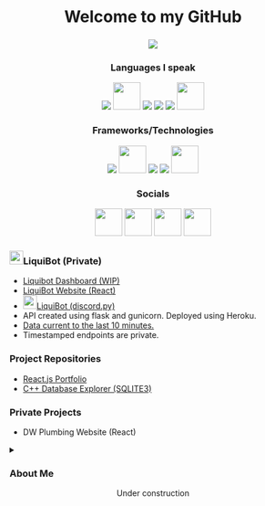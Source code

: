 <h1 align="center" >Welcome to my GitHub</h1>
<h3 align="center"><img src ="https://profile-counter.glitch.me/{j-leidy}/count.svg"/></h3>

<div align="center"><h3>Languages I speak</h3></div>
<div align="center">
    <img src="https://i.imgur.com/KhKcHFU.png"/>
    <img src="https://i.imgur.com/2mp0ht9.png" width=48 height=48/>
    <img src="https://i.imgur.com/KA2DLXY.png"/>
    <img src="https://i.imgur.com/W7nBWtb.png"/>
    <img src="https://i.imgur.com/QEVGiM9.png"/>
    <img src="https://i.imgur.com/whxs61B.png" width=48 height=48/>
</div>
<div align="center"><h3>Frameworks/Technologies</h3></div>
<div align="center">
    <img src="https://i.imgur.com/MrbmMrk.png"/>
    <img src="https://i.imgur.com/EnDIlMJ.png" width=48 height=48/>
    <img src="https://i.imgur.com/5XlureH.png"/>
    <img src="https://i.imgur.com/6J1J04z.png"/>
    <img src="https://i.imgur.com/OnwjfOn.png" width=48 height=48/>
</div>
<div align="center"><h3>Socials</h3></div>
<div align="center">
    <a href="https://www.instagram.com/swankdayz/" target ="_blank"><img src="https://i.imgur.com/madBPSz.png" width=48 height=48/></a>
    <a href="https://twitter.com/Liquiiiiid"  target ="_blank"><img src="https://i.imgur.com/qTyaQMS.png" width=48 height=48/></a>
    <a href="https://www.linkedin.com/in/jrleidyii/"  target ="_blank"><img src="https://i.imgur.com/5WUQPlO.png" width=48 height=48/></a>
    <a href="https://github.com/j-leidy"  target ="_blank"><img src="https://i.imgur.com/1mX3SYV.png" width=48 height=48/></a>
</div>

<h3><img src="https://i.imgur.com/qPD2Icu.png" width=24 height=24/>LiquiBot (Private)</h3>
<ul>
    <li><a href="https://liquidash.netlify.app/">Liquibot Dashboard (WIP)</a></li>
    <li><a href="https://liquibot.netlify.app/" target ="_blank">LiquiBot Website (React)</a></li>
    <li><a href="https://liquibot.netlify.app/" target ="_blank"><img src="https://i.imgur.com/qPD2Icu.png" width=24 height=24/>LiquiBot (discord.py)</a></li>
    <li>API created using flask and gunicorn. Deployed using Heroku.</li>
    <li><a href="https://liquibot-api.herokuapp.com/get_data" target ="_blank">Data current to the last 10 minutes.</a></li>
    <li>Timestamped endpoints are private.</li>
</ul>

<h3>Project Repositories</h3>
<ul>
    <li><a href="https://github.com/j-leidy/MyPortfolio">React.js Portfolio</a></li>
    <li><a href="https://github.com/j-leidy/C-DatabaseExplorer">C++ Database Explorer (SQLITE3)</a></li>
</ul>

<h3>Private Projects</h3>
<ul>
    <li>DW Plumbing Website (React)</li>
</ul>



<details>
  <summary><h3>About Me</h3></summary>
  <div>
    <p>
      My name is John Leidy II. I am a student, co-worker and developer working towards a Bachelor's Degree in Computer Science. In my free time I enjoy working on side projects and playing video games. I am familiar with many technologies and languages. Check out some of my public repositories if you would like!
      Thank you!
    </p>
  </div>
</details>


<div align="center">Under construction</div>






<!--
**j-leidy/j-leidy** is a ✨ _special_ ✨ repository because its `README.md` (this file) appears on your GitHub profile.

Here are some ideas to get you started:

- 🔭 I’m currently working on ...
- 🌱 I’m currently learning ...
- 👯 I’m looking to collaborate on ...
- 🤔 I’m looking for help with ...
- 💬 Ask me about ...
- 📫 How to reach me: ...
- 😄 Pronouns: ...
- ⚡ Fun fact: ...
-->
